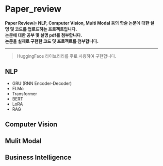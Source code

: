 # Paper_review

**Paper Review는 NLP, Computer Vision, Multi Modal 등의 학술 논문에 대한 설명 및 코드를 업로드하는 프로젝트입니다.**      
**논문에 대한 공부 및 설명 pdf를 첨부합니다.**      
**논문을 실제로 구현한 코드 및 프로젝트를 첨부합니다.**   
* * *
> HuggingFace 라이브러리를 주로 사용하여 구현합니다.


## NLP
- GRU (RNN Encoder-Decoder)
- ELMo
- Transformer
- BERT
- LoRA
- RAG
## Computer Vision

## Mulit Modal

## Business Intelligence
